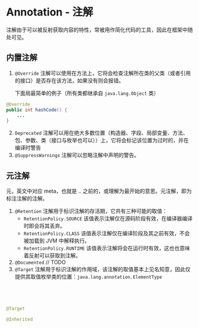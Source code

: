 # Annotation - 注解

注解由于可以被反射获取内容的特性，常被用作简化代码的工具，因此在框架中随处可见。

## 内置注解

1. `@Override` 注解可以使用在方法上，它将会检查注解所在类的父类（或者引用的接口）是否存在该方法，如果没有则会报错。

   下面局最简单的例子（所有类都继承自 `java.lang.Object` 类）

```java
@Override
public int hashCode() {
    ...
}
```

2. `Deprecated` 注解可以用在绝大多数位置（构造器、字段、局部变量、方法、包、参数、类（接口与枚举也可以））上，它将会标记该位置为过时的，并在编译时警告
3. `@SuppressWarnings` 注解可以忽略注解中声明的警告。

## 元注解

元，英文中对应 meta，也就是 .. 之前的，或理解为最开始的意思。元注解，即为标注注解的注解。

1. `@Retention` 注解用于标识注解的存活期，它共有三种可能的取值：
   - `RetentionPolicy.SOURCE` 该值表示注解仅在源码阶段有效，在编译器编译时即会将其丢弃。
   - `RetentionPolicy.CLASS` 该值表示注解仅在编译阶段及其之前有效，不会被加载到 JVM 中解释执行。
   - `RetentionPolicy.RUNTIME` 该值表示注解将会在运行时有效，这也也意味着反射可以获取到注解。
2. `@Documented` // TODO
3. `@Target` 注解用于标识注解的作用域，该注解的取值基本上见名知意，因此仅提供其取值枚举类的位置：`java.lang.annotation.ElementType`



```java




@Target

@Inherited
```

